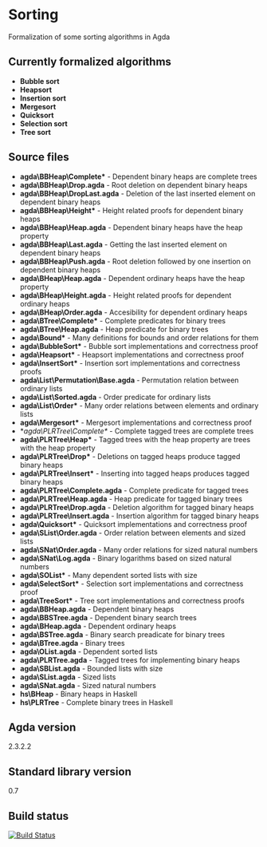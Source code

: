 # Sorting

Formalization of some sorting algorithms in Agda

## Currently formalized algorithms ##
- **Bubble sort**
- **Heapsort**
- **Insertion sort**
- **Mergesort**
- **Quicksort**
- **Selection sort**
- **Tree sort**

## Source files ##
- **agda\BBHeap\Complete\*** - Dependent binary heaps are complete trees
- **agda\BBHeap\Drop.agda** - Root deletion on dependent binary heaps
- **agda\BBHeap\DropLast.agda** - Deletion of the last inserted element on dependent binary heaps
- **agda\BBHeap\Height\*** - Height related proofs for dependent binary heaps
- **agda\BBHeap\Heap.agda** - Dependent binary heaps have the heap property
- **agda\BBHeap\Last.agda** - Getting the last inserted element on dependent binary heaps
- **agda\BBHeap\Push.agda** - Root deletion followed by one insertion on dependent binary heaps
- **agda\BHeap\Heap.agda** - Dependent ordinary heaps have the heap property
- **agda\BHeap\Height.agda** - Height related proofs for dependent ordinary heaps
- **agda\BHeap\Order.agda** - Accesibility for dependent ordinary heaps
- **agda\BTree\Complete\*** - Complete predicates for binary trees 
- **agda\BTree\Heap.agda** - Heap predicate for binary trees 
- **agda\Bound\*** - Many definitions for bounds and order relations for them
- **agda\BubbleSort\*** - Bubble sort implementations and correctness proof
- **agda\Heapsort\*** - Heapsort implementations and correctness proof
- **agda\InsertSort\*** - Insertion sort implementations and correctness proofs
- **agda\List\Permutation\Base.agda** - Permutation relation between ordinary lists
- **agda\List\Sorted.agda** - Order predicate for ordinary lists
- **agda\List\Order\*** - Many order relations between elements and ordinary lists
- **agda\Mergesort\*** - Mergesort implementations and correctness proof
- **agda\PLRTree\Complete\** - Complete tagged trees are complete trees
- **agda\PLRTree\Heap\*** - Tagged trees with the heap property are trees with the heap property
- **agda\PLRTree\Drop\*** - Deletions on tagged heaps produce tagged binary heaps
- **agda\PLRTree\Insert\*** - Inserting into tagged heaps produces tagged binary heaps
- **agda\PLRTree\Complete.agda** - Complete predicate for tagged trees
- **agda\PLRTree\Heap.agda** - Heap predicate for tagged binary trees
- **agda\PLRTree\Drop.agda** - Deletion algorithm for tagged binary heaps
- **agda\PLRTree\Insert.agda** - Insertion algorithm for tagged binary heaps
- **agda\Quicksort\*** - Quicksort implementations and correctness proof
- **agda\SList\Order.agda** - Order relation between elements and sized lists
- **agda\SNat\Order.agda** - Many order relations for sized natural numbers
- **agda\SNat\Log.agda** - Binary logarithms based on sized natural numbers
- **agda\SOList\*** - Many dependent sorted lists with size
- **agda\SelectSort\*** - Selection sort implementations and correctness proof
- **agda\TreeSort\*** - Tree sort implementations and correctness proofs
- **agda\BBHeap.agda** - Dependent binary heaps
- **agda\BBSTree.agda** - Dependent binary search trees
- **agda\BHeap.agda** - Dependent ordinary heaps
- **agda\BSTree.agda** - Binary search preadicate for binary trees
- **agda\BTree.agda** - Binary trees
- **agda\OList.agda** - Dependent sorted lists
- **agda\PLRTree.agda** - Tagged trees for implementing binary heaps
- **agda\SBList.agda** - Bounded lists with size
- **agda\SList.agda** - Sized lists
- **agda\SNat.agda** - Sized natural numbers
- **hs\BHeap** - Binary heaps in Haskell
- **hs\PLRTree** - Complete binary trees in Haskell

## Agda version ##
2.3.2.2

## Standard library version ##
0.7

## Build status ##

[![Build Status](https://secure.travis-ci.org/bgbianchi/sorting.png?branch=master)](http://travis-ci.org/bgbianchi/sorting)
